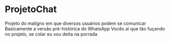 # ProjetoChat
Projeto do maligno em que diversos usuários podem se comunicar
Basicamente a versão pré-histórica do WhatsApp
Vocês aí que tão fuçando no projeto, se colar eu vou deita na porrada
